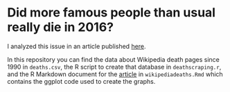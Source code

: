 # Did more famous people than usual really die in 2016?

I analyzed this issue in an article published [here](http://dhmontgomery.com/2016/12/wikipediadeaths/).

In this repository you can find the data about Wikipedia death pages since 1990 in `deaths.csv`, the R script to create that database in `deathscraping.r`, and the R Markdown document for the [article](http://dhmontgomery.com/files/wikipediadeaths.html) in `wikipediadeaths.Rmd` which contains the ggplot code used to create the graphs.

